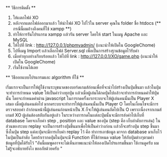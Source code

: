 ** วิธีการติดตั้ง **

1. ให้เเตกไฟล์ XO
2. หลังจากแตกไฟล์ออกมาเเล้ว ให้นำไฟล์ XO ไปไว้ใน server คุณใน folder ชื่อ htdocs (** กรณีนี้ผมอ้างถึงคนที่ใช้ xampp **)
3. ทำให้การรันโปรแกรม xampp เเล้วรัน server โดยให้ start ในเมนู Apache เเละ MySQL
4. ให้ไปที่ link : http://127.0.0.1/phpmyadmin/ (เเนะนำให้เปิดใน GoogleChome)
5. ไปที่เมนู Import เเล้วเลือกไฟล์ Server.sql เพื่อเป็นการสร้างฐานข้อมูลไว้รับค่า
6. เมื่อทำทุกอย่างเรียบร้อยเเล้ว ให้ไปที่ link : http://127.0.0.1/XO/game.php (เเนะนำให้เปิดใน GoogleChome)
7. เริ่มใช้งานได้เลย

** วิธีออกแบบโปรแกรมและ algorithm ที่ใช้ ** 

  เริ่มเเรกจะเป็นการให้ผู้ใช้งานระบุขนาดของบอร์ดเกมส์ก่อนเพื่อที่จะนำไปสร้างเป็นปุ่มขึ้นมา เเล้วในปุ่มจะทำการกำหนด value ให้เป็นค่าว่างทุกปุ่ม
เเล้วเมื่อผู้เล่นได้กดปุ่มไปเเล้วจะทำการกำหนดค่าให้ปุ่มนั้น โดยจะกำหนดค่าผ่าน javascript ในการกดครั้งเเรกระบบจะให้ผู้เล่นคนนั้นเป็น Player X เสมอ เมื่อผู้เล่นคนต่อไป มากดระบบจะทำการให้ผู้เล่นคนนั้นเป็น Player O โดยในเงื่อนไขจะมีการตรวจสอบค่า ถ้าก่อนหน้านี้่ผู้เล่นคนก่อนหน้าเป็น X ก็จะให้ผู้เล่นคนถัดไปเป็น O เพราะเนื่องจากเกมส์ เกมส์ XO ผู้เล่นต้องสลับกันอยู่เเล้ว ในระหว่างการกดในเเต่ละปุ่มนั้นจะมีการส่งค่าไปเก็บที่ database โดยจะเก็บค่า step , position เเละ value ของปุ่ม (step คือ เก็บลำดับการเล่น) ในส่วนของระบบ replay จะเป็นการสร้างปุ่มขึ้นมาเพื่อให้เป็นค่าว่างก่อน เเล้วก็จะสร้างปุ่ม step ขึ้นมา ซึ่งในปุ่ม step แต่ละปุ่มจะมีการเก็บค่า replay ไว้ คือ ทำการเอาข้อมูล มาจาก database มาเก็บไว้ในปุ่มเป็นลำดับ โดยถ้าเรากดปุ่มในปุ่มจะมี Function ที่ใช้กำหนด value ให้กับปุ่มต่างๆตามค่าข้อมูลที่ปุ่มได้รับไว้ "อันนี้ผมพูดอาจจะไม่เห็นภาพเเนะนำให้ลองเปิดโปรแกรมขึ้นมา ใช้งานดูครับ ผมไม่รู้จะอธิบายยังไง ขออภัยด้วยครับ "
